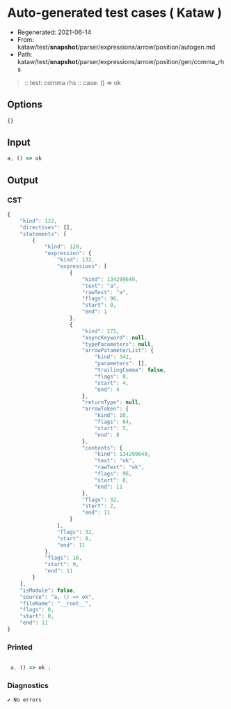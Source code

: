 # Auto-generated test cases ( Kataw )
- Regenerated: 2021-06-14
- From: kataw/test/__snapshot__/parser/expressions/arrow/position/autogen.md
- Path: kataw/test/__snapshot__/parser/expressions/arrow/position/gen/comma_rhs
> :: test: comma rhs
> :: case: () => ok
## Options

`````js
{}
`````
## Input

`````js
a, () => ok
`````
## Output

### CST

```javascript
{
    "kind": 122,
    "directives": [],
    "statements": [
        {
            "kind": 120,
            "expression": {
                "kind": 132,
                "expressions": [
                    {
                        "kind": 134299649,
                        "text": "a",
                        "rawText": "a",
                        "flags": 96,
                        "start": 0,
                        "end": 1
                    },
                    {
                        "kind": 271,
                        "asyncKeyword": null,
                        "typeParameters": null,
                        "arrowPatameterList": {
                            "kind": 342,
                            "parameters": [],
                            "trailingComma": false,
                            "flags": 0,
                            "start": 4,
                            "end": 4
                        },
                        "returnType": null,
                        "arrowToken": {
                            "kind": 10,
                            "flags": 64,
                            "start": 5,
                            "end": 8
                        },
                        "contents": {
                            "kind": 134299649,
                            "text": "ok",
                            "rawText": "ok",
                            "flags": 96,
                            "start": 8,
                            "end": 11
                        },
                        "flags": 32,
                        "start": 2,
                        "end": 11
                    }
                ],
                "flags": 32,
                "start": 0,
                "end": 11
            },
            "flags": 16,
            "start": 0,
            "end": 11
        }
    ],
    "isModule": false,
    "source": "a, () => ok",
    "fileName": "__root__",
    "flags": 0,
    "start": 0,
    "end": 11
}
```

### Printed

```javascript

 a, () => ok ;

```

### Diagnostics

```javascript
✔ No errors
```

